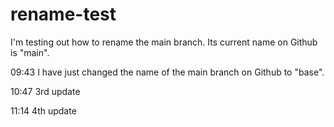 # rename-test

I'm testing out how to rename the main branch. Its current name on Github is "main".

09:43
I have just changed the name of the main branch on Github to "base".

10:47
3rd update

11:14
4th update
